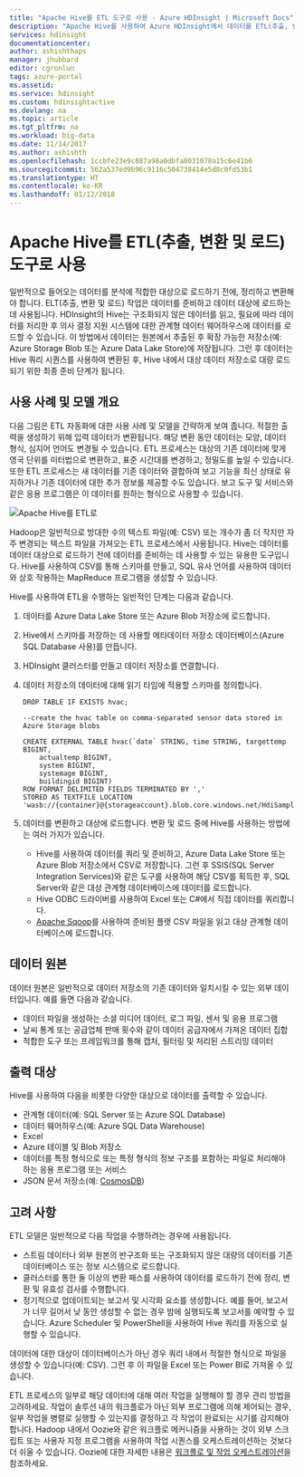 ```yaml
---
title: "Apache Hive를 ETL 도구로 사용 - Azure HDInsight | Microsoft Docs"
description: "Apache Hive를 사용하여 Azure HDInsight에서 데이터를 ETL(추출, 변환 및 로드)합니다."
services: hdinsight
documentationcenter: 
author: ashishthaps
manager: jhubbard
editor: cgronlun
tags: azure-portal
ms.assetid: 
ms.service: hdinsight
ms.custom: hdinsightactive
ms.devlang: na
ms.topic: article
ms.tgt_pltfrm: na
ms.workload: big-data
ms.date: 11/14/2017
ms.author: ashishth
ms.openlocfilehash: 1ccbfe23e9c887a98a0dbfa8031078a15c6e41b6
ms.sourcegitcommit: 562a537ed9b96c9116c504738414e5d8c0fd53b1
ms.translationtype: HT
ms.contentlocale: ko-KR
ms.lasthandoff: 01/12/2018
---
```

# <a name="use-apache-hive-as-an-extract-transform-and-load-etl-tool"></a>Apache Hive를 ETL(추출, 변환 및 로드) 도구로 사용

일반적으로 들어오는 데이터를 분석에 적합한 대상으로 로드하기 전에, 정리하고 변환해야 합니다. ELT(추출, 변환 및 로드) 작업은 데이터를 준비하고 데이터 대상에 로드하는 데 사용됩니다.  HDInsight의 Hive는 구조화되지 않은 데이터를 읽고, 필요에 따라 데이터를 처리한 후 의사 결정 지원 시스템에 대한 관계형 데이터 웨어하우스에 데이터를 로드할 수 있습니다. 이 방법에서 데이터는 원본에서 추출된 후 확장 가능한 저장소(예: Azure Storage Blob 또는 Azure Data Lake Store)에 저장됩니다. 그런 후 데이터는 Hive 쿼리 시퀀스를 사용하여 변환된 후, Hive 내에서 대상 데이터 저장소로 대량 로드되기 위한 최종 준비 단계가 됩니다.

## <a name="use-case-and-model-overview"></a>사용 사례 및 모델 개요

다음 그림은 ETL 자동화에 대한 사용 사례 및 모델을 간략하게 보여 줍니다. 적절한 출력을 생성하기 위해 입력 데이터가 변환됩니다.  해당 변환 동안 데이터는 모양, 데이터 형식, 심지어 언어도 변경될 수 있습니다.  ETL 프로세스는 대상의 기존 데이터에 맞게 영국 단위를 미터법으로 변환하고, 표준 시간대를 변경하고, 정밀도를 높일 수 있습니다.  또한 ETL 프로세스는 새 데이터를 기존 데이터와 결합하여 보고 기능을 최신 상태로 유지하거나 기존 데이터에 대한 추가 정보를 제공할 수도 있습니다.  보고 도구 및 서비스와 같은 응용 프로그램은 이 데이터를 원하는 형식으로 사용할 수 있습니다.

![Apache Hive를 ETL로](./media/apache-hadoop-using-apache-hive-as-an-etl-tool/hdinsight-etl-architecture.png)

Hadoop은 일반적으로 방대한 수의 텍스트 파일(예: CSV) 또는 개수가 좀 더 작지만 자주 변경되는 텍스트 파일을 가져오는 ETL 프로세스에서 사용됩니다.  Hive는 데이터를 데이터 대상으로 로드하기 전에 데이터를 준비하는 데 사용할 수 있는 유용한 도구입니다.  Hive를 사용하여 CSV를 통해 스키마를 만들고, SQL 유사 언어를 사용하여 데이터와 상호 작용하는 MapReduce 프로그램을 생성할 수 있습니다. 

Hive를 사용하여 ETL을 수행하는 일반적인 단계는 다음과 같습니다.

1. 데이터를 Azure Data Lake Store 또는 Azure Blob 저장소에 로드합니다.
2. Hive에서 스키마를 저장하는 데 사용할 메타데이터 저장소 데이터베이스(Azure SQL Database 사용)를 만듭니다.
3. HDInsight 클러스터를 만들고 데이터 저장소를 연결합니다.
4. 데이터 저장소의 데이터에 대해 읽기 타임에 적용할 스키마를 정의합니다.

    ```
    DROP TABLE IF EXISTS hvac;

    --create the hvac table on comma-separated sensor data stored in Azure Storage blobs
    
    CREATE EXTERNAL TABLE hvac(`date` STRING, time STRING, targettemp BIGINT,
        actualtemp BIGINT, 
        system BIGINT, 
        systemage BIGINT, 
        buildingid BIGINT)
    ROW FORMAT DELIMITED FIELDS TERMINATED BY ',' 
    STORED AS TEXTFILE LOCATION 'wasb://{container}@{storageaccount}.blob.core.windows.net/HdiSamples/SensorSampleData/hvac/';
    ```

5. 데이터를 변환하고 대상에 로드합니다.  변환 및 로드 중에 Hive를 사용하는 방법에는 여러 가지가 있습니다.

    * Hive를 사용하여 데이터를 쿼리 및 준비하고, Azure Data Lake Store 또는 Azure Blob 저장소에서 CSV로 저장합니다.  그런 후 SSIS(SQL Server Integration Services)와 같은 도구를 사용하여 해당 CSV를 획득한 후, SQL Server와 같은 대상 관계형 데이터베이스에 데이터를 로드합니다.
    * Hive ODBC 드라이버를 사용하여 Excel 또는 C#에서 직접 데이터를 쿼리합니다.
    * [Apache Sqoop](apache-hadoop-use-sqoop-mac-linux.md)를 사용하여 준비된 플랫 CSV 파일을 읽고 대상 관계형 데이터베이스에 로드합니다.

## <a name="data-sources"></a>데이터 원본

데이터 원본은 일반적으로 데이터 저장소의 기존 데이터와 일치시킬 수 있는 외부 데이터입니다. 예를 들면 다음과 같습니다.

* 데이터 파일을 생성하는 소셜 미디어 데이터, 로그 파일, 센서 및 응용 프로그램
* 날씨 통계 또는 공급업체 판매 횟수와 같이 데이터 공급자에서 가져온 데이터 집합
* 적합한 도구 또는 프레임워크를 통해 캡처, 필터링 및 처리된 스트리밍 데이터

<!-- TODO: (see Collecting and loading data into HDInsight). -->

## <a name="output-targets"></a>출력 대상

Hive를 사용하여 다음을 비롯한 다양한 대상으로 데이터를 출력할 수 있습니다.

* 관계형 데이터(예: SQL Server 또는 Azure SQL Database)
* 데이터 웨어하우스(예: Azure SQL Data Warehouse)
* Excel
* Azure 테이블 및 Blob 저장소
* 데이터를 특정 형식으로 또는 특정 형식의 정보 구조를 포함하는 파일로 처리해야 하는 응용 프로그램 또는 서비스
* JSON 문서 저장소(예: <a href="https://azure.microsoft.com/services/cosmos-db/">CosmosDB</a>)

## <a name="considerations"></a>고려 사항

ETL 모델은 일반적으로 다음 작업을 수행하려는 경우에 사용됩니다.

* 스트림 데이터나 외부 원본의 반구조화 또는 구조화되지 않은 대량의 데이터를 기존 데이터베이스 또는 정보 시스템으로 로드합니다.
* 클러스터를 통한 둘 이상의 변환 패스를 사용하여 데이터를 로드하기 전에 정리, 변환 및 유효성 검사를 수행합니다.
* 정기적으로 업데이트되는 보고서 및 시각화 요소를 생성합니다.  예를 들어, 보고서가 너무 길어서 낮 동안 생성할 수 없는 경우 밤에 실행되도록 보고서를 예약할 수 있습니다.  Azure Scheduler 및 PowerShell을 사용하여 Hive 쿼리를 자동으로 실행할 수 있습니다.

데이터에 대한 대상이 데이터베이스가 아닌 경우 쿼리 내에서 적절한 형식으로 파일을 생성할 수 있습니다(예: CSV). 그런 후 이 파일을 Excel 또는 Power BI로 가져올 수 있습니다.

ETL 프로세스의 일부로 해당 데이터에 대해 여러 작업을 실행해야 할 경우 관리 방법을 고려하세요. 작업이 솔루션 내의 워크플로가 아닌 외부 프로그램에 의해 제어되는 경우, 일부 작업을 병렬로 실행할 수 있는지를 결정하고 각 작업이 완료되는 시기를 감지해야 합니다. Hadoop 내에서 Oozie와 같은 워크플로 메커니즘을 사용하는 것이 외부 스크립트 또는 사용자 지정 프로그램을 사용하여 작업 시퀀스를 오케스트레이션하는 것보다 더 쉬울 수 있습니다. Oozie에 대한 자세한 내용은 [워크플로 및 작업 오케스트레이션](https://msdn.microsoft.com/library/dn749829.aspx)을 참조하세요.

<!-- ## Next steps -->
<!-- * [ETL at scale](../hdinsight-etl-at-scale.md): Learn more about performing ETL at scale. -->
<!-- * [Operationalize Data Pipelines with Oozie](hdinsight-operationalize-data-pipeline.md): Learn how to build a data pipeline that uses Hive to summarize CSV flight delay data, stage the prepared data in Azure Storage blobs, and then use Sqoop to load the summarized data into Azure SQL Database. -->
<!-- * [ETL Deep Dive](../hdinsight-etl-deep-dive.md): Walk through an end-to-end ETL pipeline.  -->
